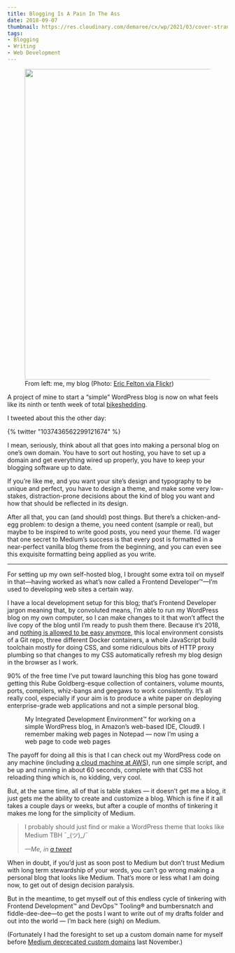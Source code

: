 ```yaml
---
title: Blogging Is A Pain In The Ass
date: 2018-09-07
thumbnail: https://res.cloudinary.com/demaree/cx/wp/2021/03/cover-strangling-goose.jpg
tags:
- Blogging
- Writing
- Web Development
---
```


<figure class="wp-block-image alignfull size-large">
  <img src="https://res.cloudinary.com/demaree/cx/wp/2021/03/cover-strangling-goose-1024x710.jpg" width="1024" height="710" alt="" class="wp-image-4104 lazyload" />
  <figcaption>From left: me, my blog (Photo:&nbsp;<a href="https://www.flickr.com/photos/fotoblitzcolor/5426388127">Eric Felton via Flickr</a>)</figcaption>
</figure>

<p>A project of mine to start a “simple” WordPress blog is now on what feels like its ninth or tenth week of total&nbsp;<a href="https://en.wiktionary.org/wiki/bikeshedding">bikeshedding</a>.</p>

<p>I tweeted about this the other day:</p>

<!-- wp:embed {"url":"https://twitter.com/ddemaree/status/1037436562299121674","type":"rich","providerNameSlug":"twitter","responsive":true} -->
{% twitter "1037436562299121674" %}

<!-- wp:paragraph -->
<p>I mean, seriously, think about all that goes into making a personal blog on one’s own domain. You have to sort out hosting, you have to set up a domain and get everything wired up properly, you have to keep your blogging software up to date.</p>
<!-- /wp:paragraph -->

<!-- wp:paragraph -->
<p>If you’re like me, and you want your site’s design and typography to be unique and perfect, you have to design a theme, and make some very low-stakes, distraction-prone decisions about the kind of blog you want and how that should be reflected in its design.</p>
<!-- /wp:paragraph -->

<!-- wp:paragraph -->
<p>After all that, you can (and should) post things. But there’s a chicken-and-egg problem: to design a theme, you need content (sample or real), but maybe to be inspired to write good posts, you need your theme. I’d wager that one secret to Medium’s success is that every post is formatted in a near-perfect vanilla blog theme from the beginning, and you can even see this exquisite formatting being applied as you write.</p>
<!-- /wp:paragraph -->

<!-- wp:separator {"className":"is-style-dots"} -->
<hr class="wp-block-separator is-style-dots"/>
<!-- /wp:separator -->

<!-- wp:paragraph -->
<p>For setting up my own self-hosted blog, I brought some extra toil on myself in that—having worked as what’s now called a Frontend Developer™—I’m used to developing web sites a certain way.</p>
<!-- /wp:paragraph -->

<!-- wp:paragraph -->
<p>I have a local development setup for this blog; that’s Frontend Developer jargon meaning that, by convoluted means, I’m able to run my WordPress blog on my own computer, so I can make changes to it that won’t affect the live copy of the blog until I’m ready to push them there. Because it’s 2018, and&nbsp;<a href="https://frankchimero.com/writing/everything-easy-is-hard-again/">nothing is allowed to be easy anymore</a>, this local environment consists of a Git repo, three different Docker containers, a whole JavaScript build toolchain mostly for doing CSS, and some ridiculous bits of HTTP proxy plumbing so that changes to my CSS automatically refresh my blog design in the browser as I work.</p>
<!-- /wp:paragraph -->

<!-- wp:paragraph -->
<p>90% of the free time I’ve put toward launching this blog has gone toward getting this Rube Goldberg-esque collection of containers, volume mounts, ports, compilers, whiz-bangs and geegaws to work consistently. It’s all really cool, especially if your aim is to produce a white paper on deploying enterprise-grade web applications and not a simple personal blog.</p>
<!-- /wp:paragraph -->

<figure class="wp-block-image alignwide size-large">
  <img src="https://res.cloudinary.com/demaree/cx/wp/2021/03/screenshot-cloud9-ide.png" alt="" class="wp-image-4106 lazyload" />
  <figcaption>My Integrated Development Environment™ for working on a simple WordPress blog, in Amazon’s web-based IDE, Cloud9. I remember making web pages in Notepad — now I’m using a web page to code web pages</figcaption>
</figure>

<!-- wp:paragraph -->
<p>The payoff for doing all this is that I can check out my WordPress code on any machine (including&nbsp;<a href="https://aws.amazon.com/cloud9/">a cloud machine at AWS</a>), run one simple script, and be up and running in about 60 seconds, complete with that CSS hot reloading thing which is, no kidding, very cool.</p>
<!-- /wp:paragraph -->

<!-- wp:paragraph -->
<p>But, at the same time, all of that is table stakes — it doesn’t get me a blog, it just gets me the ability to create and customize a blog. Which is fine if it all takes a couple days or weeks, but after a couple of months of tinkering it makes me long for the simplicity of Medium.</p>
<!-- /wp:paragraph -->

<!-- wp:quote -->
<blockquote class="wp-block-quote"><p>I probably should just find or make a WordPress theme that looks like Medium TBH ¯_(ツ)_/¯</p><cite>—Me, in&nbsp;<a href="https://twitter.com/ddemaree/status/1037436571400773633">a tweet</a></cite></blockquote>
<!-- /wp:quote -->

<!-- wp:paragraph -->
<p>When in doubt, if you’d just as soon post to Medium but don’t trust Medium with long term stewardship of your words, you can’t go wrong making a personal blog that looks like Medium. That’s more or less what I am doing now, to get out of design decision paralysis.</p>
<!-- /wp:paragraph -->

<!-- wp:paragraph -->
<p>But in the meantime, to get myself out of this endless cycle of tinkering with Frontend Development™ and DevOps™ Tooling® and bumbersnatch and fiddle-dee-dee—to get the posts I want to write out of my drafts folder and out into the world — I’m back here (sigh) on Medium.</p>
<!-- /wp:paragraph -->

<!-- wp:paragraph -->
<p>(Fortunately I had the foresight to set up a custom domain name for myself before&nbsp;<a href="https://help.medium.com/hc/en-us/articles/115003053487-Custom-Domains-service-deprecation">Medium deprecated custom domains</a>&nbsp;last November.)</p>
<!-- /wp:paragraph -->
